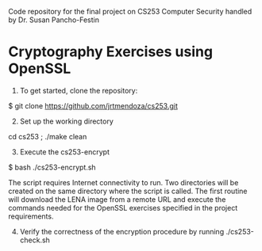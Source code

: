 Code repository for the final project on CS253 Computer Security handled by Dr. Susan Pancho-Festin

# Cryptography Exercises using OpenSSL 
1. To get started, clone the repository: 

$ git clone https://github.com/jrtmendoza/cs253.git

2. Set up the working directory

cd cs253 ; ./make clean

3. Execute the cs253-encrypt
 
$ bash ./cs253-encrypt.sh

The script requires Internet connectivity to run. Two directories will be created on the same directory where the script is called. The first routine will download the LENA image from a remote URL and execute the commands needed for the OpenSSL exercises specified in the project requirements. 

4. Verify the correctness of the encryption procedure by running ./cs253-check.sh
